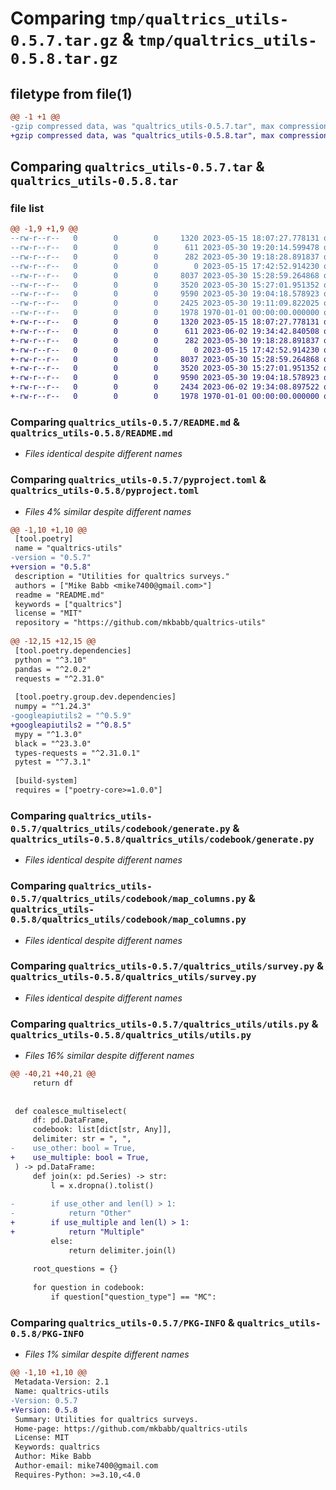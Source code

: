 # Comparing `tmp/qualtrics_utils-0.5.7.tar.gz` & `tmp/qualtrics_utils-0.5.8.tar.gz`

## filetype from file(1)

```diff
@@ -1 +1 @@
-gzip compressed data, was "qualtrics_utils-0.5.7.tar", max compression
+gzip compressed data, was "qualtrics_utils-0.5.8.tar", max compression
```

## Comparing `qualtrics_utils-0.5.7.tar` & `qualtrics_utils-0.5.8.tar`

### file list

```diff
@@ -1,9 +1,9 @@
--rw-r--r--   0        0        0     1320 2023-05-15 18:07:27.778131 qualtrics_utils-0.5.7/README.md
--rw-r--r--   0        0        0      611 2023-05-30 19:20:14.599478 qualtrics_utils-0.5.7/pyproject.toml
--rw-r--r--   0        0        0      282 2023-05-30 19:18:28.891837 qualtrics_utils-0.5.7/qualtrics_utils/__init__.py
--rw-r--r--   0        0        0        0 2023-05-15 17:42:52.914230 qualtrics_utils-0.5.7/qualtrics_utils/codebook/__init__.py
--rw-r--r--   0        0        0     8037 2023-05-30 15:28:59.264868 qualtrics_utils-0.5.7/qualtrics_utils/codebook/generate.py
--rw-r--r--   0        0        0     3520 2023-05-30 15:27:01.951352 qualtrics_utils-0.5.7/qualtrics_utils/codebook/map_columns.py
--rw-r--r--   0        0        0     9590 2023-05-30 19:04:18.578923 qualtrics_utils-0.5.7/qualtrics_utils/survey.py
--rw-r--r--   0        0        0     2425 2023-05-30 19:11:09.822025 qualtrics_utils-0.5.7/qualtrics_utils/utils.py
--rw-r--r--   0        0        0     1978 1970-01-01 00:00:00.000000 qualtrics_utils-0.5.7/PKG-INFO
+-rw-r--r--   0        0        0     1320 2023-05-15 18:07:27.778131 qualtrics_utils-0.5.8/README.md
+-rw-r--r--   0        0        0      611 2023-06-02 19:34:42.840508 qualtrics_utils-0.5.8/pyproject.toml
+-rw-r--r--   0        0        0      282 2023-05-30 19:18:28.891837 qualtrics_utils-0.5.8/qualtrics_utils/__init__.py
+-rw-r--r--   0        0        0        0 2023-05-15 17:42:52.914230 qualtrics_utils-0.5.8/qualtrics_utils/codebook/__init__.py
+-rw-r--r--   0        0        0     8037 2023-05-30 15:28:59.264868 qualtrics_utils-0.5.8/qualtrics_utils/codebook/generate.py
+-rw-r--r--   0        0        0     3520 2023-05-30 15:27:01.951352 qualtrics_utils-0.5.8/qualtrics_utils/codebook/map_columns.py
+-rw-r--r--   0        0        0     9590 2023-05-30 19:04:18.578923 qualtrics_utils-0.5.8/qualtrics_utils/survey.py
+-rw-r--r--   0        0        0     2434 2023-06-02 19:34:08.897522 qualtrics_utils-0.5.8/qualtrics_utils/utils.py
+-rw-r--r--   0        0        0     1978 1970-01-01 00:00:00.000000 qualtrics_utils-0.5.8/PKG-INFO
```

### Comparing `qualtrics_utils-0.5.7/README.md` & `qualtrics_utils-0.5.8/README.md`

 * *Files identical despite different names*

### Comparing `qualtrics_utils-0.5.7/pyproject.toml` & `qualtrics_utils-0.5.8/pyproject.toml`

 * *Files 4% similar despite different names*

```diff
@@ -1,10 +1,10 @@
 [tool.poetry]
 name = "qualtrics-utils"
-version = "0.5.7"
+version = "0.5.8"
 description = "Utilities for qualtrics surveys."
 authors = ["Mike Babb <mike7400@gmail.com>"]
 readme = "README.md"
 keywords = ["qualtrics"]
 license = "MIT"
 repository = "https://github.com/mkbabb/qualtrics-utils"
 
@@ -12,15 +12,15 @@
 [tool.poetry.dependencies]
 python = "^3.10"
 pandas = "^2.0.2"
 requests = "^2.31.0"
 
 [tool.poetry.group.dev.dependencies]
 numpy = "^1.24.3"
-googleapiutils2 = "^0.5.9"
+googleapiutils2 = "^0.8.5"
 mypy = "^1.3.0"
 black = "^23.3.0"
 types-requests = "^2.31.0.1"
 pytest = "^7.3.1"
 
 [build-system]
 requires = ["poetry-core>=1.0.0"]
```

### Comparing `qualtrics_utils-0.5.7/qualtrics_utils/codebook/generate.py` & `qualtrics_utils-0.5.8/qualtrics_utils/codebook/generate.py`

 * *Files identical despite different names*

### Comparing `qualtrics_utils-0.5.7/qualtrics_utils/codebook/map_columns.py` & `qualtrics_utils-0.5.8/qualtrics_utils/codebook/map_columns.py`

 * *Files identical despite different names*

### Comparing `qualtrics_utils-0.5.7/qualtrics_utils/survey.py` & `qualtrics_utils-0.5.8/qualtrics_utils/survey.py`

 * *Files identical despite different names*

### Comparing `qualtrics_utils-0.5.7/qualtrics_utils/utils.py` & `qualtrics_utils-0.5.8/qualtrics_utils/utils.py`

 * *Files 16% similar despite different names*

```diff
@@ -40,21 +40,21 @@
     return df
 
 
 def coalesce_multiselect(
     df: pd.DataFrame,
     codebook: list[dict[str, Any]],
     delimiter: str = ", ",
-    use_other: bool = True,
+    use_multiple: bool = True,
 ) -> pd.DataFrame:
     def join(x: pd.Series) -> str:
         l = x.dropna().tolist()
 
-        if use_other and len(l) > 1:
-            return "Other"
+        if use_multiple and len(l) > 1:
+            return "Multiple"
         else:
             return delimiter.join(l)
 
     root_questions = {}
 
     for question in codebook:
         if question["question_type"] == "MC":
```

### Comparing `qualtrics_utils-0.5.7/PKG-INFO` & `qualtrics_utils-0.5.8/PKG-INFO`

 * *Files 1% similar despite different names*

```diff
@@ -1,10 +1,10 @@
 Metadata-Version: 2.1
 Name: qualtrics-utils
-Version: 0.5.7
+Version: 0.5.8
 Summary: Utilities for qualtrics surveys.
 Home-page: https://github.com/mkbabb/qualtrics-utils
 License: MIT
 Keywords: qualtrics
 Author: Mike Babb
 Author-email: mike7400@gmail.com
 Requires-Python: >=3.10,<4.0
```

